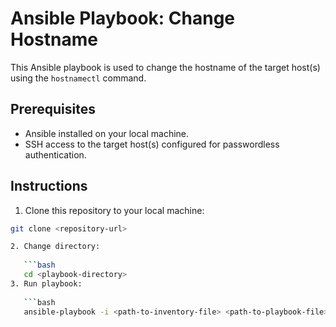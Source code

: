 # Ansible Playbook: Change Hostname

This Ansible playbook is used to change the hostname of the target host(s) using the `hostnamectl` command.

## Prerequisites

- Ansible installed on your local machine.
- SSH access to the target host(s) configured for passwordless authentication.

## Instructions

1. Clone this repository to your local machine:

```bash
git clone <repository-url>

2. Change directory:
   
   ```bash
   cd <playbook-directory>
3. Run playbook:
   
   ```bash
   ansible-playbook -i <path-to-inventory-file> <path-to-playbook-file>
